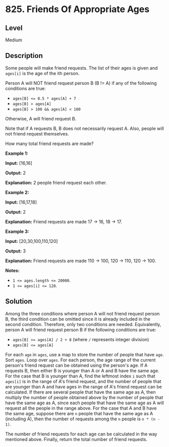 # 825. Friends Of Appropriate Ages
## Level
Medium

## Description
Some people will make friend requests. The list of their ages is given and `ages[i]` is the age of the ith person. 

Person A will NOT friend request person B (B != A) if any of the following conditions are true:

* `ages[B] <= 0.5 * ages[A] + 7`
* `ages[B] > ages[A]`
* `ages[B] > 100 && ages[A] < 100`

Otherwise, A will friend request B.

Note that if A requests B, B does not necessarily request A. Also, people will not friend request themselves.

How many total friend requests are made?

**Example 1:**

**Input:** [16,16]

**Output:** 2

**Explanation:** 2 people friend request each other.

**Example 2:**

**Input:** [16,17,18]

**Output:** 2

**Explanation:** Friend requests are made 17 -> 16, 18 -> 17.

**Example 3:**

**Input:** [20,30,100,110,120]

**Output:** 3

**Explanation:** Friend requests are made 110 -> 100, 120 -> 110, 120 -> 100.

**Notes:**

* `1 <= ages.length <= 20000`.
* `1 <= ages[i] <= 120`.

## Solution
Among the three conditions where person A will not friend request person B, the third condition can be omitted since it is already included in the second condition. Therefore, only two conditions are needed. Equivalently, person A will friend request person B if the following conditions are true:
* `ages[B] >= ages[A] / 2 + 8` (where `/` represents integer division)
* `ages[B] <= ages[A]`

For each `age` in `ages`, use a map to store the number of people that have `age`. Sort `ages`. Loop over `ages`. For each person, the age range of the current person's friend request can be obtained using the person's age. If A requests B, then either B is younger than A or A and B have the same age. For the case that B is younger than A, find the leftmost index `i` such that `ages[i]` is in the range of A's friend request, and the number of people that are younger than A and have ages in the range of A's friend request can be calculated. If there are several people that have the same age as A, then multiply the number of people obtained above by the number of people that have the same age as A, since each people that have the same age as A will request all the people in the range above. For the case that A and B have the same age, suppose there are `n` people that have the same age as A (including A), then the number of requests among the `n` people is `n * (n - 1)`.

The number of friend requests for each age can be calculated in the way mentioned above. Finally, return the total number of friend requests.
